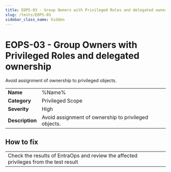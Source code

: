 ```yaml
---
title: EOPS-03 - Group Owners with Privileged Roles and delegated ownership
slug: /tests/EOPS-03
sidebar_class_name: hidden
---
```


# EOPS-03 - Group Owners with Privileged Roles and delegated ownership

Avoid assignment of ownership to privileged objects.

| | |
|-|-|
| **Name** | %Name% |
| **Category** | Privileged Scope |
| **Severity** | High |
| **Description** | Avoid assignment of ownership to privileged objects. |

## How to fix
| | |
|-|-|
| Check the results of EntraOps and review the affected privileges from the test result |


